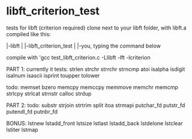 # libft_criterion_test
tests for libft (criterion required)
clone next to your libft folder, with libft.a compiled
like this:

|-libft
|
|-libft_criterion_test
|
|-you, typing the command below

compile with 'gcc test_libft_criterion.c -Llibft -lft -lcriterion

PART 1:
currently it tests:
strlen
strchr
strrchr
strncmp
atoi
isalpha
isdigit
isalnum
isascii
isprint
toupper
tolower

todo:
memset
bzero
memcpy
memccpy
memmove
memchr
memcmp
strlcpy
strlcat
strnstr
calloc
strdup

PART 2:
todo:
substr
strjoin
strtrim
split
itoa
strmapi
putchar_fd
putstr_fd
putendl_fd
putnbr_fd

BONUS:
lstnew
lstadd_front
lstsize
lstlast
lstadd_back
lstdelone
lstclear
lstiter
lstmap
